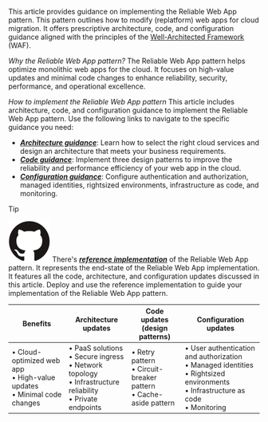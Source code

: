 This article provides guidance on implementing the Reliable Web App pattern. This pattern outlines how to modify (replatform) web apps for cloud migration. It offers prescriptive architecture, code, and configuration guidance aligned with the principles of the [Well-Architected Framework](/azure/well-architected/) (WAF).

*Why the Reliable Web App pattern?* The Reliable Web App pattern helps optimize monolithic web apps for the cloud. It focuses on high-value updates and minimal code changes to enhance reliability, security, performance, and operational excellence.

*How to implement the Reliable Web App pattern* This article includes architecture, code, and configuration guidance to implement the Reliable Web App pattern. Use the following links to navigate to the specific guidance you need:

- [***Architecture guidance***](#architecture-guidance): Learn how to select the right cloud services and design an architecture that meets your business requirements.
- [***Code guidance***](#code-guidance): Implement three design patterns to improve the reliability and performance efficiency of your web app in the cloud.
- [***Configuration guidance***](#configuration-guidance): Configure authentication and authorization, managed identities, rightsized environments, infrastructure as code, and monitoring.

> [!TIP]
> ![GitHub logo](../../../../../_images/github.svg) There's [***reference implementation***](reference-implementation) of the Reliable Web App pattern. It represents the end-state of the Reliable Web App implementation. It features all the code, architecture, and configuration updates discussed in this article. Deploy and use the reference implementation to guide your implementation of the Reliable Web App pattern.

| Benefits | Architecture updates | Code updates<br>(design patterns) | Configuration updates |
|----------|--------------|--------------|---------------|
| • Cloud-optimized web app <br> • High-value updates <br>• Minimal code changes | • PaaS solutions<br>• Secure ingress<br>• Network topology<br>• Infrastructure reliability<br>• Private endpoints | • Retry pattern<br>• Circuit-breaker pattern<br>• Cache-aside pattern | • User authentication and authorization<br>• Managed identities <br>• Rightsized environments <br>• Infrastructure as code <br>• Monitoring|